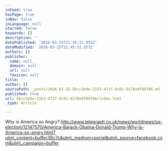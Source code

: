 ```yaml
---
inFeed: true
hasPage: true
inNav: false
inLanguage: null
starred: false
keywords: []
description: ''
datePublished: '2016-03-25T21:45:31.853Z'
dateModified: '2016-03-25T21:45:31.557Z'
authors: []
publisher:
  name: null
  domain: null
  url: null
  favicon: null
title: ''
author: []
sourcePath: _posts/2016-03-25-8bcc3e9e-2153-471f-9c81-9178e9f09766.md
published: true
url: 8bcc3e9e-2153-471f-9c81-9178e9f09766/index.html
_type: Article

---
```

Why is America so Angry?  http://www.telegraph.co.uk/news/worldnews/us-election/12147570/America-Barack-Obama-Donald-Trump-Why-is-America-so-angry.html?utm\_content=buffer38c7c&utm\_medium=social&utm\_source=facebook.com&utm\_campaign=buffer